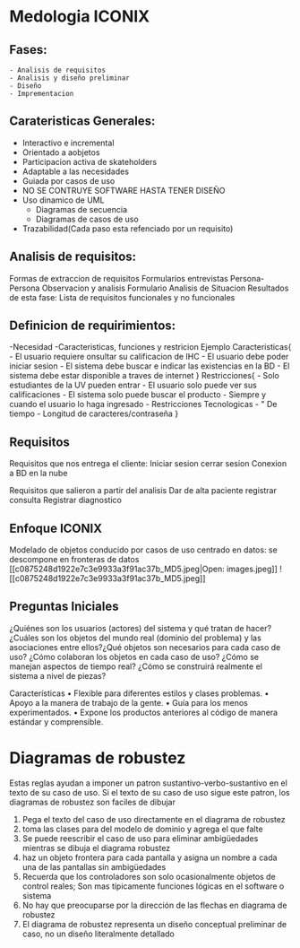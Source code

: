 # Medologia ICONIX
## Fases:
	- Analisis de requisitos
	- Analisis y diseño preliminar
	- Diseño
	- Imprementacion

## Carateristicas Generales:
 - Interactivo e incremental
 - Orientado a aobjetos
 - Participacion activa de skateholders
 - Adaptable a las necesidades
 - Guiada por casos de uso
 - NO SE CONTRUYE SOFTWARE HASTA TENER DISEÑO
 - Uso dinamico de UML
	 - Diagramas de secuencia
	 - Diagramas de casos de uso
- Trazabilidad(Cada paso esta refenciado por un requisito)

## Analisis de requisitos:
Formas de extraccion de requisitos
	 Formularios
	 entrevistas
	 Persona-Persona
	 Observacion y analisis
	 Formulario
	 Analisis de Situacion
Resultados de esta fase:
	Lista de requisitos funcionales y no funcionales

## Definicion de requirimientos:
-Necesidad
-Caracteristicas, funciones y restricion
		Ejemplo
			Caracteristicas{
			- El usuario requiere  onsultar su calificacion de IHC
			- El usuario debe poder iniciar sesion
			- El sistema debe buscar e indicar las existencias en la BD
			- El sistema debe estar disponible a traves de internet
			}
			Restricciones{
			- Solo estudiantes de la UV pueden entrar
			- El usuario solo puede ver sus calificaciones
			- El sistema solo puede buscar el producto
			- Siempre y cuando el usuario lo haga ingresado
			- Restricciones Tecnologicas
			- " De tiempo
			- Longitud de caracteres/contraseña
			}

## Requisitos
Requisitos que nos entrega el cliente:
Iniciar sesion
cerrar sesion
Conexion a BD en la nube



Requisitos que salieron a partir del analisis
Dar de alta paciente
registrar consulta
Registrar diagnostico



## Enfoque ICONIX

Modelado de objetos conducido por casos de uso
centrado en datos: se descompone en fronteras de datos
[[c0875248d1922e7c3e9933a3f91ac37b_MD5.jpeg|Open: images.jpeg]]
![[c0875248d1922e7c3e9933a3f91ac37b_MD5.jpeg]]

## Preguntas Iniciales

¿Quiénes son los usuarios (actores) del sistema y qué tratan de hacer?
¿Cuáles son los objetos del mundo real (dominio del problema) y las asociaciones entre ellos?¿Qué objetos son necesarios para cada caso de uso?
¿Cómo colaboran los objetos en cada caso de uso?
¿Cómo se manejan aspectos de tiempo real?
¿Cómo se construirá realmente el sistema a nivel de piezas?


Características
• Flexible para diferentes estilos y clases problemas.
• Apoyo a la manera de trabajo de la gente.
• Guía para los menos experimentados.
• Expone los productos anteriores al código de manera estándar y comprensible.


# Diagramas de robustez

Estas reglas ayudan a imponer un patron sustantivo-verbo-sustantivo en el texto de su caso de uso. Si el texto de su caso de uso sigue este patron, los diagramas de robustez son faciles de dibujar 


1. Pega el texto del caso de uso directamente en el diagrama de robustez
2. toma las clases para del modelo de dominio y agrega el que falte
3. Se puede reescribir el caso de uso para eliminar ambigüedades mientras se dibuja el diagrama  robustez
4. haz un objeto frontera para cada pantalla y asigna un nombre a cada una de las pantallas sin ambigüedades
5. Recuerda que los controladores son solo ocasionalmente objetos de control reales; Son mas típicamente funciones lógicas en el software o sistema
6. No hay que preocuparse por la dirección de las flechas en diagrama de robustez
7. El diagrama de robustez representa un diseño conceptual preliminar de caso, no un diseño literalmente detallado